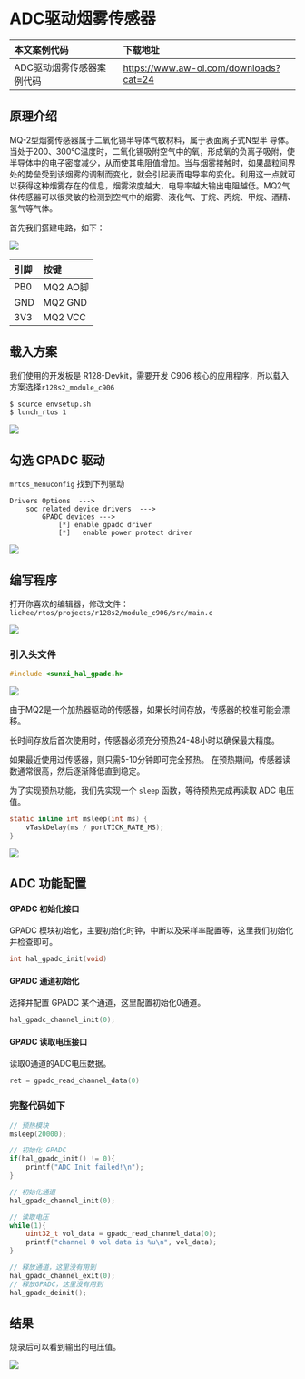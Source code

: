 # ADC驱动烟雾传感器

| 本文案例代码              | 下载地址                               |
| :------------------------ | :------------------------------------- |
| ADC驱动烟雾传感器案例代码 | https://www.aw-ol.com/downloads?cat=24 |

## 原理介绍

MQ-2型烟雾传感器属于二氧化锡半导体气敏材料，属于表面离子式N型半 导体。当处于200、300℃温度时，二氧化锡吸附空气中的氧，形成氧的负离子吸附，使半导体中的电子密度减少，从而使其电阻值增加。当与烟雾接触时，如果晶粒间界处的势垒受到该烟雾的调制而变化，就会引起表而电导率的变化。利用这一点就可以获得这种烟雾存在的信息，烟雾浓度越大，电导率越大输出电阻越低。MQ2气体传感器可以很灵敏的检测到空气中的烟雾、液化气、丁烷、丙烷、甲烷、酒精、氢气等气体。

首先我们搭建电路，如下：

![](http://photos.100ask.net/aw-r128-docs/rtos/demo/part1/chapter4/image1.png)

| 引脚 | 按键     |
| :--- | :------- |
| PB0  | MQ2 AO脚 |
| GND  | MQ2 GND  |
| 3V3  | MQ2 VCC  |

## 载入方案

我们使用的开发板是 R128-Devkit，需要开发 C906 核心的应用程序，所以载入方案选择`r128s2_module_c906`

```bash
$ source envsetup.sh 
$ lunch_rtos 1
```

![](http://photos.100ask.net/aw-r128-docs/rtos/demo/part1/chapter4/image2.png)

## 勾选 GPADC 驱动

`mrtos_menuconfig` 找到下列驱动

```
Drivers Options  --->
    soc related device drivers  --->
        GPADC devices --->
            [*] enable gpadc driver
            [*]   enable power protect driver
```

![](http://photos.100ask.net/aw-r128-docs/rtos/demo/part1/chapter4/image3.png)

## 编写程序

打开你喜欢的编辑器，修改文件：`lichee/rtos/projects/r128s2/module_c906/src/main.c`

![](http://photos.100ask.net/aw-r128-docs/rtos/demo/part1/chapter4/image4.png)

### 引入头文件

```c
#include <sunxi_hal_gpadc.h>
```

![](http://photos.100ask.net/aw-r128-docs/rtos/demo/part1/chapter4/image5.png)

由于MQ2是一个加热器驱动的传感器，如果长时间存放，传感器的校准可能会漂移。

长时间存放后首次使用时，传感器必须充分预热24-48小时以确保最大精度。

如果最近使用过传感器，则只需5-10分钟即可完全预热。 在预热期间，传感器读数通常很高，然后逐渐降低直到稳定。

为了实现预热功能，我们先实现一个 `sleep` 函数，等待预热完成再读取 ADC 电压值。

```c
static inline int msleep(int ms) {
    vTaskDelay(ms / portTICK_RATE_MS); 
}
```

![](http://photos.100ask.net/aw-r128-docs/rtos/demo/part1/chapter4/image6.png)

## ADC 功能配置

#### GPADC 初始化接口

GPADC 模块初始化，主要初始化时钟，中断以及采样率配置等，这里我们初始化并检查即可。

```c
int hal_gpadc_init(void)
```

#### GPADC 通道初始化

选择并配置 GPADC 某个通道，这里配置初始化0通道。

```c
hal_gpadc_channel_init(0);
```

#### GPADC 读取电压接口

读取0通道的ADC电压数据。

```c
ret = gpadc_read_channel_data(0)
```

### 完整代码如下

```c
// 预热模块
msleep(20000);

// 初始化 GPADC
if(hal_gpadc_init() != 0){
    printf("ADC Init failed!\n");
}

// 初始化通道
hal_gpadc_channel_init(0);

// 读取电压
while(1){
    uint32_t vol_data = gpadc_read_channel_data(0);
    printf("channel 0 vol data is %u\n", vol_data);
}

// 释放通道，这里没有用到
hal_gpadc_channel_exit(0);
// 释放GPADC，这里没有用到
hal_gpadc_deinit();
```

## 结果

烧录后可以看到输出的电压值。

![](http://photos.100ask.net/aw-r128-docs/rtos/demo/part1/chapter4/image7.png)